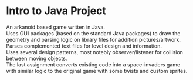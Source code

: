 # Intro to Java Project
An arkanoid based game written in Java.  
Uses GUI packages (based on the standard Java packages) to draw the geometry and parsing logic on library files for addition pictures/artwork.  
Parses complemented text files for level design and information.  
Uses several design patterns, most notebly observer/listener for collision between moving objects.  
The last assignment converts existing code into a space-invaders game with similar logic to the original game with some twists and custom sprites.  
